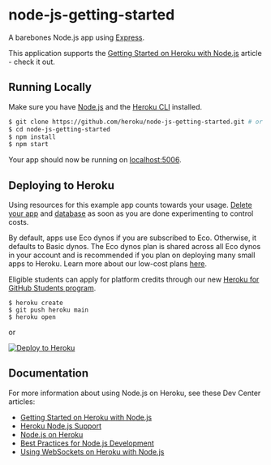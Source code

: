 # node-js-getting-started

A barebones Node.js app using [Express](https://expressjs.com/).

This application supports the [Getting Started on Heroku with Node.js](https://devcenter.heroku.com/articles/getting-started-with-nodejs) article - check it out.

## Running Locally

Make sure you have [Node.js](http://nodejs.org/) and the [Heroku CLI](https://cli.heroku.com/) installed.

```sh
$ git clone https://github.com/heroku/node-js-getting-started.git # or clone your own fork
$ cd node-js-getting-started
$ npm install
$ npm start
```

Your app should now be running on [localhost:5006](http://localhost:5006/).

## Deploying to Heroku

Using resources for this example app counts towards your usage. [Delete your app](https://devcenter.heroku.com/articles/heroku-cli-commands#heroku-apps-destroy) and [database](https://devcenter.heroku.com/articles/heroku-postgresql#removing-the-add-on) as soon as you are done experimenting to control costs.

By default, apps use Eco dynos if you are subscribed to Eco. Otherwise, it defaults to Basic dynos. The Eco dynos plan is shared across all Eco dynos in your account and is recommended if you plan on deploying many small apps to Heroku. Learn more about our low-cost plans [here](https://blog.heroku.com/new-low-cost-plans).

Eligible students can apply for platform credits through our new [Heroku for GitHub Students program](https://blog.heroku.com/github-student-developer-program).

```
$ heroku create
$ git push heroku main
$ heroku open
```
or

[![Deploy to Heroku](https://www.herokucdn.com/deploy/button.svg)](https://heroku.com/deploy)

## Documentation

For more information about using Node.js on Heroku, see these Dev Center articles:

- [Getting Started on Heroku with Node.js](https://devcenter.heroku.com/articles/getting-started-with-nodejs)
- [Heroku Node.js Support](https://devcenter.heroku.com/articles/nodejs-support)
- [Node.js on Heroku](https://devcenter.heroku.com/categories/nodejs)
- [Best Practices for Node.js Development](https://devcenter.heroku.com/articles/node-best-practices)
- [Using WebSockets on Heroku with Node.js](https://devcenter.heroku.com/articles/node-websockets)
